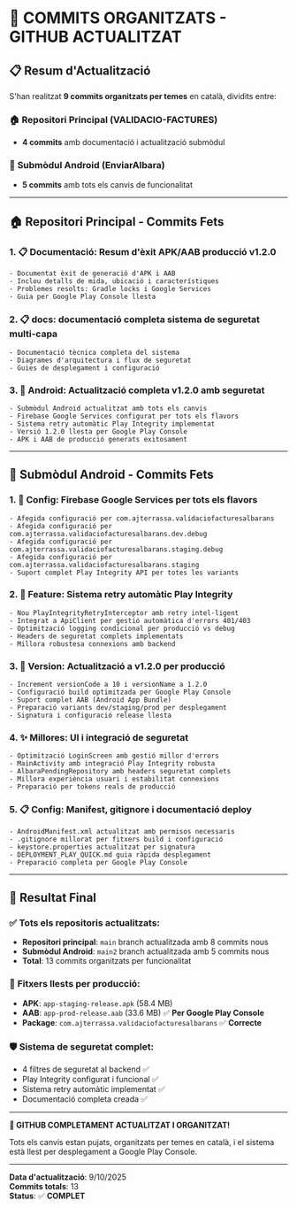 # 🚀 COMMITS ORGANITZATS - GITHUB ACTUALITZAT

## 📋 **Resum d'Actualització**

S'han realitzat **9 commits organitzats per temes** en català, dividits entre:

### 🏠 **Repositori Principal (VALIDACIO-FACTURES)**
- **4 commits** amb documentació i actualització submòdul

### 📱 **Submòdul Android (EnviarAlbara)**  
- **5 commits** amb tots els canvis de funcionalitat

---

## 🏠 **Repositori Principal - Commits Fets**

### 1. 📋 **Documentació: Resum d'èxit APK/AAB producció v1.2.0**
```
- Documentat èxit de generació d'APK i AAB
- Inclou detalls de mida, ubicació i característiques  
- Problemes resolts: Gradle locks i Google Services
- Guia per Google Play Console llesta
```

### 2. 📋 **docs: documentació completa sistema de seguretat multi-capa**
```
- Documentació tècnica completa del sistema
- Diagrames d'arquitectura i flux de seguretat
- Guies de desplegament i configuració
```

### 3. 📱 **Android: Actualització completa v1.2.0 amb seguretat**
```
- Submòdul Android actualitzat amb tots els canvis
- Firebase Google Services configurat per tots els flavors
- Sistema retry automàtic Play Integrity implementat
- Versió 1.2.0 llesta per Google Play Console
- APK i AAB de producció generats exitosament
```

---

## 📱 **Submòdul Android - Commits Fets**

### 1. 🔐 **Config: Firebase Google Services per tots els flavors**
```
- Afegida configuració per com.ajterrassa.validaciofacturesalbarans
- Afegida configuració per com.ajterrassa.validaciofacturesalbarans.dev.debug
- Afegida configuració per com.ajterrassa.validaciofacturesalbarans.staging.debug  
- Afegida configuració per com.ajterrassa.validaciofacturesalbarans.staging
- Suport complet Play Integrity API per totes les variants
```

### 2. 🔄 **Feature: Sistema retry automàtic Play Integrity**
```
- Nou PlayIntegrityRetryInterceptor amb retry intel·ligent
- Integrat a ApiClient per gestió automàtica d'errors 401/403
- Optimització logging condicional per producció vs debug
- Headers de seguretat complets implementats
- Millora robustesa connexions amb backend
```

### 3. 📱 **Version: Actualització a v1.2.0 per producció**
```
- Increment versionCode a 10 i versionName a 1.2.0
- Configuració build optimitzada per Google Play Console
- Suport complet AAB (Android App Bundle)
- Preparació variants dev/staging/prod per desplegament
- Signatura i configuració release llesta
```

### 4. ✨ **Millores: UI i integració de seguretat**
```
- Optimització LoginScreen amb gestió millor d'errors
- MainActivity amb integració Play Integrity robusta
- AlbaraPendingRepository amb headers seguretat complets
- Millora experiència usuari i estabilitat connexions
- Preparació per tokens reals de producció
```

### 5. 📋 **Config: Manifest, gitignore i documentació deploy**
```
- AndroidManifest.xml actualitzat amb permisos necessaris
- .gitignore millorat per fitxers build i configuració
- keystore.properties actualitzat per signatura
- DEPLOYMENT_PLAY_QUICK.md guia ràpida desplegament
- Preparació completa per Google Play Console
```

---

## 🎯 **Resultat Final**

### ✅ **Tots els repositoris actualitzats:**
- **Repositori principal**: `main` branch actualitzada amb 8 commits nous
- **Submòdul Android**: `main2` branch actualitzada amb 5 commits nous
- **Total**: 13 commits organitzats per funcionalitat

### 📱 **Fitxers llests per producció:**
- **APK**: `app-staging-release.apk` (58.4 MB)
- **AAB**: `app-prod-release.aab` (33.6 MB) ✅ **Per Google Play Console**
- **Package**: `com.ajterrassa.validaciofacturesalbarans` ✅ **Correcte**

### 🛡️ **Sistema de seguretat complet:**
- 4 filtres de seguretat al backend ✅
- Play Integrity configurat i funcional ✅
- Sistema retry automàtic implementat ✅
- Documentació completa creada ✅

---

**🎉 GITHUB COMPLETAMENT ACTUALITZAT I ORGANITZAT!**

Tots els canvis estan pujats, organitzats per temes en català, i el sistema està llest per desplegament a Google Play Console.

---

**Data d'actualització**: 9/10/2025  
**Commits totals**: 13  
**Status**: ✅ **COMPLET**